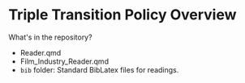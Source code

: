 # Triple Transition Policy Overview

What's in the repository?

- Reader.qmd
- Film_Industry_Reader.qmd
- `bib` folder:  Standard BibLatex files for readings.


